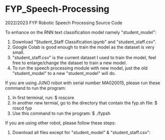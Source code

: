 # FYP_Speech-Processing
2022/2023 FYP Robotic Speech Processing Source Code

To enhance on the RNN text classification model namely "student_model":
  1. Download "Student_Staff Classification.ipynb" and "student_staff.csv".
  2. Google Colab is good enough to train the model as the dataset is very small.
  3. "student_staff.csv" is the current dataset I used to train the model, feel free to enlarge/change the dataset to train a new model.
  4. To run the speech processing module with new model, just the old "student_model" to a new "student_model" will do.
  
If you are using JUNO robot with serial number MA020015, please run these command to run the program:
  1. In first terminal, run: $ roscore
  2. In another new termial, go to the directory that contain the fyp.sh file: $ roscd fyp
  3. Use this command to run the program: $ ./fypsh

If you are using other robot, please follow these steps:
  1. Download all files except for "student_model" & "student_staff.csv":

